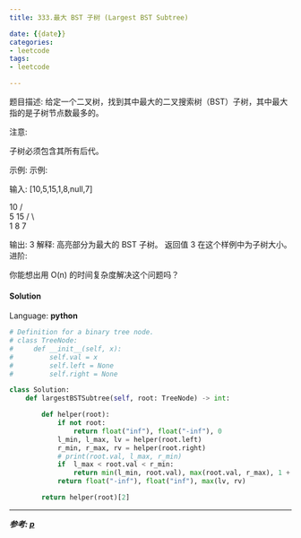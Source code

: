 ```yaml
---
title: 333.最大 BST 子树 (Largest BST Subtree)

date: {{date}}
categories:
- leetcode
tags:
- leetcode

---
```

题目描述:
给定一个二叉树，找到其中最大的二叉搜索树（BST）子树，其中最大指的是子树节点数最多的。

注意:

子树必须包含其所有后代。

示例:
示例:

输入: [10,5,15,1,8,null,7]

   10
   / \
  5  15
 / \   \
1   8   7

输出: 3
解释: 高亮部分为最大的 BST 子树。
     返回值 3 在这个样例中为子树大小。
进阶:

你能想出用 O(n) 的时间复杂度解决这个问题吗？


#### Solution

Language: **python**

```python
​# Definition for a binary tree node.
# class TreeNode:
#     def __init__(self, x):
#         self.val = x
#         self.left = None
#         self.right = None

class Solution:
    def largestBSTSubtree(self, root: TreeNode) -> int:

        def helper(root):
            if not root:
                return float("inf"), float("-inf"), 0
            l_min, l_max, lv = helper(root.left)
            r_min, r_max, rv = helper(root.right)
            # print(root.val, l_max, r_min)
            if  l_max < root.val < r_min:
                return min(l_min, root.val), max(root.val, r_max), 1 + lv + rv
            return float("-inf"), float("inf"), max(lv, rv)

        return helper(root)[2]
```

---
***参考:
[p](https://zhuanlan.zhihu.com/p/92129981)***
